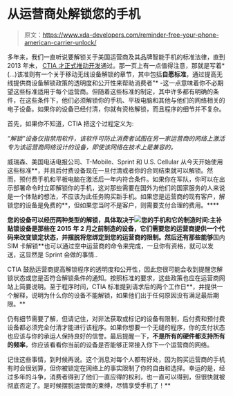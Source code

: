 # 从运营商处解锁您的手机

> 原文：<https://www.xda-developers.com/reminder-free-your-phone-american-carrier-unlock/>

多年来，我们一直听说要解锁关于美国运营商及其品牌智能手机的标准法律，直到 2013 年末， [CTIA 才正式推动开发](http://www.ctia.org/policy-initiatives/voluntary-guidelines/consumer-code-for-wireless-service)通过。那一页上有一点值得注意，那就是写着*(...)该准则有一个关于移动无线设备解锁的章节，其中包括**自愿标准**，通过提高无线提供商设备解锁政策的透明度和公开性来帮助消费者"* -这一点意味着你不必期望这些标准适用于每个运营商。但随着这些标准的制定，其中许多都有明确的条件，在这些条件下，他们必须解锁你的手机、平板电脑和其他与他们的网络相关的电子设备。如果你的设备已经付清，你就有资格解锁，而且程序的细节并不复杂。

首先，如果你不知道，CTIA 把这个过程定义为:

*“解锁”设备仅指禁用软件，该软件可防止消费者试图在另一家运营商的网络上激活专为该运营商网络设计的设备，即使该网络在技术上是兼容的。*

威瑞森、美国电话电报公司、T-Mobile、Sprint 和 U.S. Cellular 从今天开始使用这些标准**，并且后付费设备现在一旦付清或者你的合同结束就可以解锁。然而，预付费手机和平板电脑在激活后一年内符合条件。如果你在军队，你可以在出示部署命令时立即解锁你的手机，这对那些需要在国外为他们的国家服务的人来说是一个体贴的想法，不应该为此任务购买新手机。如果您是运营商的现有客户，解锁您的设备是免费的**，但如果您当时不是客户，则需要支付合理的费用。****

 **您的设备可以经历两种类型的解锁，具体取决于![](img/9f2e77918c63cc29be44cdd3cbe65fc6.png)您的手机和它的制造时间:**主补贴锁**设备是那些在 2015 年 2 月之前制造的设备，它们需要您的运营商提供一个代码来改变锁定状态，并摆脱将您绑定到您的运营商的限制。然后还有那些能够**国内 SIM 卡解锁**也可以通过空中运营商的命令来完成，一旦你有资格，就可以发送，这显然是 Sprint 会做的事情..

CTIA 鼓励运营商提高解锁程序的透明度和公开性，因此您很可能会收到提醒您解锁状态或您是否符合解锁条件的通知。按照标准的要求，这些政策也应在运营商网站上简要说明。至于程序时间，CTIA 标准提到请求后的两个工作日**，并提供一个解释，说明为什么你的设备不能解锁，如果他们出于任何原因没有满足最后期限。**

仍有细节需要了解，但请记住，对非法获取或标记的设备有限制，后付费和预付费设备都必须完全付清才能进行该程序。如果你想要一个无缝的程序，你的支付状态也应该与你的承运人保持良好的信誉。最后提醒一下，**不是所有的硬件都支持所有的频率**，你应该看看你当前的设备是否能够正常接入你下一个运营商的网络。

记住这些事情，到时候再说。这个消息对每个人都有好处，因为购买运营商的手机有时会很划算，但你被锁定在网络上的事实限制了你的自由和选择。幸运的是，经过多年的斗争，消费者得到了他们一直应得的权利，也一直可以得到，但很快就被彻底否定了。是时候摆脱运营商的束缚，尽情享受手机了！**